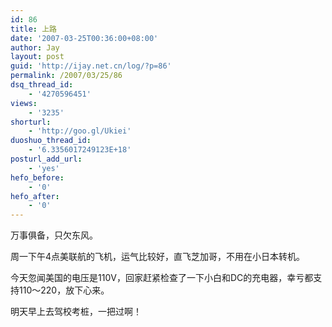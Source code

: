 ```yaml
---
id: 86
title: 上路
date: '2007-03-25T00:36:00+08:00'
author: Jay
layout: post
guid: 'http://ijay.net.cn/log/?p=86'
permalink: /2007/03/25/86
dsq_thread_id:
    - '4270596451'
views:
    - '3235'
shorturl:
    - 'http://goo.gl/Ukiei'
duoshuo_thread_id:
    - '6.3356017249123E+18'
posturl_add_url:
    - 'yes'
hefo_before:
    - '0'
hefo_after:
    - '0'
---
```


万事俱备，只欠东风。

周一下午4点美联航的飞机，运气比较好，直飞芝加哥，不用在小日本转机。

今天忽闻美国的电压是110V，回家赶紧检查了一下小白和DC的充电器，幸亏都支持110～220，放下心来。

明天早上去驾校考桩，一把过啊！